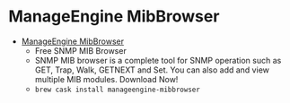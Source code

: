 # ManageEngine MibBrowser
- [ManageEngine MibBrowser](https://www.manageengine.com/products/mibbrowser-free-tool/)
  -  Free SNMP MIB Browser
  - SNMP MIB browser is a complete tool for SNMP operation such as GET, Trap, Walk, GETNEXT and Set.  You can also add and view multiple MIB modules. Download Now!
  - `brew cask install manageengine-mibbrowser`
